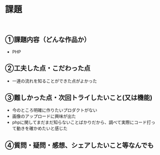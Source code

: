 # 課題
​
## ①課題内容（どんな作品か）
- PHP
​
## ②工夫した点・こだわった点
- 一連の流れを知ることができた点がよかった
​
## ③難しかった点・次回トライしたいこと(又は機能)
- 今のところ明確に作りたいプロダクトがない
- 画像のアップロードに興味が出た
- phpに関してまだまだ知らないことばかりだから、調べて実際にコード打って動きを確かめたいと感じた
​
## ④質問・疑問・感想、シェアしたいこと等なんでも